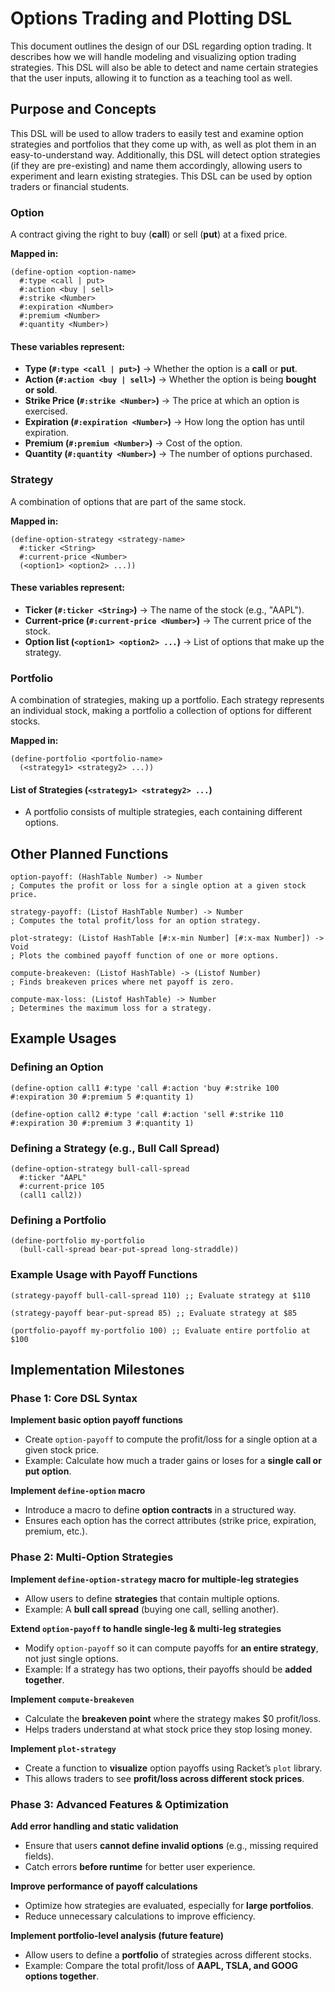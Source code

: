 # Options Trading and Plotting DSL

This document outlines the design of our DSL regarding option trading. It describes how we will handle modeling and visualizing option trading strategies. This DSL will also be able to detect and name certain strategies that the user inputs, allowing it to function as a teaching tool as well.

## Purpose and Concepts

This DSL will be used to allow traders to easily test and examine option strategies and portfolios that they come up with, as well as plot them in an easy-to-understand way. Additionally, this DSL will detect option strategies (if they are pre-existing) and name them accordingly, allowing users to experiment and learn existing strategies. This DSL can be used by option traders or financial students.

### **Option**
A contract giving the right to buy (**call**) or sell (**put**) at a fixed price.

**Mapped in:**  
```racket
(define-option <option-name>  
  #:type <call | put>  
  #:action <buy | sell>  
  #:strike <Number>  
  #:expiration <Number>  
  #:premium <Number>  
  #:quantity <Number>)
```

#### **These variables represent:**  
- **Type (`#:type <call | put>`)** → Whether the option is a **call** or **put**.  
- **Action (`#:action <buy | sell>`)** → Whether the option is being **bought or sold**.  
- **Strike Price (`#:strike <Number>`)** → The price at which an option is exercised.  
- **Expiration (`#:expiration <Number>`)** → How long the option has until expiration.  
- **Premium (`#:premium <Number>`)** → Cost of the option.  
- **Quantity (`#:quantity <Number>`)** → The number of options purchased.  

### **Strategy**
A combination of options that are part of the same stock.

**Mapped in:**  
```racket
(define-option-strategy <strategy-name>  
  #:ticker <String>  
  #:current-price <Number>  
  (<option1> <option2> ...))
```

#### **These variables represent:**  
- **Ticker (`#:ticker <String>`)** → The name of the stock (e.g., "AAPL").  
- **Current-price (`#:current-price <Number>`)** → The current price of the stock.  
- **Option list (`<option1> <option2> ...`)** → List of options that make up the strategy.  

### **Portfolio**
A combination of strategies, making up a portfolio. Each strategy represents an individual stock, making a portfolio a collection of options for different stocks.

**Mapped in:**  
```racket
(define-portfolio <portfolio-name>  
  (<strategy1> <strategy2> ...))
```

#### **List of Strategies (`<strategy1> <strategy2> ...`)**  
- A portfolio consists of multiple strategies, each containing different options.

## Other Planned Functions

```racket
option-payoff: (HashTable Number) -> Number  
; Computes the profit or loss for a single option at a given stock price.

strategy-payoff: (Listof HashTable Number) -> Number  
; Computes the total profit/loss for an option strategy.

plot-strategy: (Listof HashTable [#:x-min Number] [#:x-max Number]) -> Void  
; Plots the combined payoff function of one or more options.

compute-breakeven: (Listof HashTable) -> (Listof Number)  
; Finds breakeven prices where net payoff is zero.

compute-max-loss: (Listof HashTable) -> Number  
; Determines the maximum loss for a strategy.
```

## Example Usages

### **Defining an Option**  
```racket
(define-option call1 #:type 'call #:action 'buy #:strike 100 #:expiration 30 #:premium 5 #:quantity 1)

(define-option call2 #:type 'call #:action 'sell #:strike 110 #:expiration 30 #:premium 3 #:quantity 1)
```

### **Defining a Strategy (e.g., Bull Call Spread)**  
```racket
(define-option-strategy bull-call-spread  
  #:ticker "AAPL"  
  #:current-price 105  
  (call1 call2))
```

### **Defining a Portfolio**  
```racket
(define-portfolio my-portfolio  
  (bull-call-spread bear-put-spread long-straddle))
```

### **Example Usage with Payoff Functions**  
```racket
(strategy-payoff bull-call-spread 110) ;; Evaluate strategy at $110

(strategy-payoff bear-put-spread 85) ;; Evaluate strategy at $85

(portfolio-payoff my-portfolio 100) ;; Evaluate entire portfolio at $100
```

## Implementation Milestones

### **Phase 1: Core DSL Syntax**
**Implement basic option payoff functions**  
- Create `option-payoff` to compute the profit/loss for a single option at a given stock price.  
- Example: Calculate how much a trader gains or loses for a **single call or put option**.  

**Implement `define-option` macro**  
- Introduce a macro to define **option contracts** in a structured way.  
- Ensures each option has the correct attributes (strike price, expiration, premium, etc.).  

### **Phase 2: Multi-Option Strategies**
**Implement `define-option-strategy` macro for multiple-leg strategies**  
- Allow users to define **strategies** that contain multiple options.  
- Example: A **bull call spread** (buying one call, selling another).  

**Extend `option-payoff` to handle single-leg & multi-leg strategies**  
- Modify `option-payoff` so it can compute payoffs for **an entire strategy**, not just single options.  
- Example: If a strategy has two options, their payoffs should be **added together**.  

**Implement `compute-breakeven`**  
- Calculate the **breakeven point** where the strategy makes $0 profit/loss.  
- Helps traders understand at what stock price they stop losing money.  

**Implement `plot-strategy`**  
- Create a function to **visualize** option payoffs using Racket’s `plot` library.  
- This allows traders to see **profit/loss across different stock prices**.  

### **Phase 3: Advanced Features & Optimization**
**Add error handling and static validation**  
- Ensure that users **cannot define invalid options** (e.g., missing required fields).  
- Catch errors **before runtime** for better user experience.  

**Improve performance of payoff calculations**  
- Optimize how strategies are evaluated, especially for **large portfolios**.  
- Reduce unnecessary calculations to improve efficiency.  

**Implement portfolio-level analysis (future feature)**  
- Allow users to define a **portfolio** of strategies across different stocks.  
- Example: Compare the total profit/loss of **AAPL, TSLA, and GOOG options together**.  
